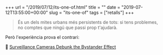 +++
url = "/2019/07/12/its-one-of.html"
title = ""
date = "2019-07-12T13:55:00+00:00"
slug = "its-one-of"
tags = ["retalls"]
+++

> És un dels mites urbans més persistents de tots: si tens problemes, no comptes que ningú que passi prop t'ajudarà.

Però l'experiència prova el contrari:

📎 [Surveillance Cameras Debunk the Bystander Effect](https://www.citylab.com/life/2019/07/bystander-effect-stranger-danger-crime-public-safety-video/593755/)
